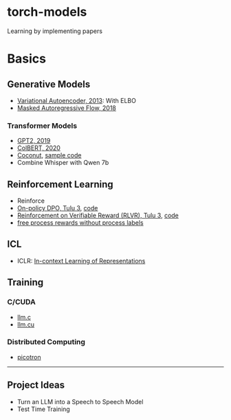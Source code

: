 # torch-models
Learning by implementing papers

# Basics
## Generative Models
- [Variational Autoencoder, 2013](https://arxiv.org/abs/1312.6114): With ELBO
- [Masked Autoregressive Flow, 2018](https://arxiv.org/abs/1705.07057)

### Transformer Models
- [GPT2, 2019](https://cdn.openai.com/better-language-models/language_models_are_unsupervised_multitask_learners.pdf)
- [ColBERT, 2020](https://arxiv.org/abs/2004.12832)
- [Coconut](https://arxiv.org/pdf/2412.06769), [sample code](https://github.com/lucidrains/coconut-pytorch/blob/main/coconut_pytorch/coconut.py)
- Combine Whisper with Qwen 7b

## Reinforcement Learning
- Reinforce
- [On-policy DPO, Tulu 3](https://arxiv.org/pdf/2411.15124), [code](https://github.com/allenai/open-instruct)
- [Reinforcement on Verifiable Reward (RLVR), Tulu 3](https://arxiv.org/pdf/2411.15124), [code](https://github.com/allenai/open-instruct)
- [free process rewards without process labels](https://arxiv.org/pdf/2412.01981)

## ICL
- ICLR: [In-context Learning of Representations](https://arxiv.org/pdf/2501.00070)

## Training

### C/CUDA
- [llm.c](https://github.com/karpathy/llm.c/blob/master/train_gpt2.c)
- [llm.cu](https://github.com/karpathy/llm.c/blob/master/train_gpt2.cu)

### Distributed Computing
- [picotron](https://github.com/huggingface/picotron)

---

## Project Ideas
- Turn an LLM into a Speech to Speech Model
- Test Time Training